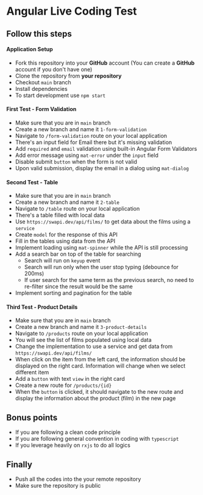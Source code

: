 # Angular Live Coding Test

## Follow this steps

#### Application Setup

- Fork this repository into your **GitHub** account (You can create a **GitHub** account if you don't have one)
- Clone the repository from **your repository**
- Checkout `main` branch
- Install dependencies
- To start development use `npm start`

#### First Test - Form Validation

- Make sure that you are in `main` branch
- Create a new branch and name it `1-form-validation`
- Navigate to `/form-validation` route on your local application
- There's an input field for Email there but it's missing validation
- Add `required` and `email` validation using built-in Angular Form Validators
- Add error message using `mat-error` under the `input` field
- Disable submit `button` when the form is not valid
- Upon valid submission, display the email in a dialog using `mat-dialog`

#### Second Test - Table

- Make sure that you are in `main` branch
- Create a new branch and name it `2-table`
- Navigate to `/table` route on your local application
- There's a table filled with local data
- Use `https://swapi.dev/api/films/` to get data about the films using a `service`
- Create `model` for the response of this API
- Fill in the tables using data from the API
- Implement loading using `mat-spinner` while the API is still processing
- Add a search bar on top of the table for searching
  - Search will run on `keyup` event
  - Search will run only when the user stop typing (debounce for 200ms)
  - If user search for the same term as the previous search, no need to re-filter since the result would be the same
- Implement sorting and pagination for the table

#### Third Test - Product Details

- Make sure that you are in `main` branch
- Create a new branch and name it `3-product-details`
- Navigate to `/products` route on your local application
- You will see the list of films populated using local data
- Change the implementation to use a service and get data from `https://swapi.dev/api/films/`
- When click on the item from the left card, the information should be displayed on the right card. Information will change when we select different item
- Add a `button` with text `view` in the right card
- Create a new route for `/products/{id}`
- When the `button` is clicked, it should navigate to the new route and display the information about the product (film) in the new page

## Bonus points

- If you are following a clean code principle
- If you are following general convention in coding with `typescript`
- If you leverage heavily on `rxjs` to do all logics

## Finally

- Push all the codes into the your remote repository
- Make sure the repository is public
